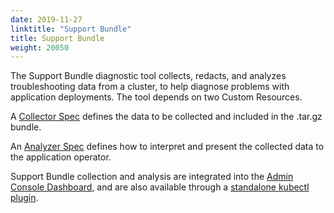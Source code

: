 ```yaml
---
date: 2019-11-27
linktitle: "Support Bundle"
title: Support Bundle
weight: 20050
---
```


The Support Bundle diagnostic tool collects, redacts, and analyzes troubleshooting data from a cluster, to help diagnose problems with application deployments.  The tool depends on two Custom Resources.

A [Collector Spec](https://troubleshoot.sh/reference/collectors/overview/) defines the data to be collected and included in the .tar.gz bundle.

An [Analyzer Spec](https://troubleshoot.sh/reference/analyzers/overview/) defines how to interpret and present the collected data to the application operator.

Support Bundle collection and analysis are integrated into the [Admin Console Dashboard](/kotsadm/troubleshooting/support-bundle/), and are also available through a [standalone kubectl plugin](https://troubleshoot.sh/docs/support-bundle/collecting/).
